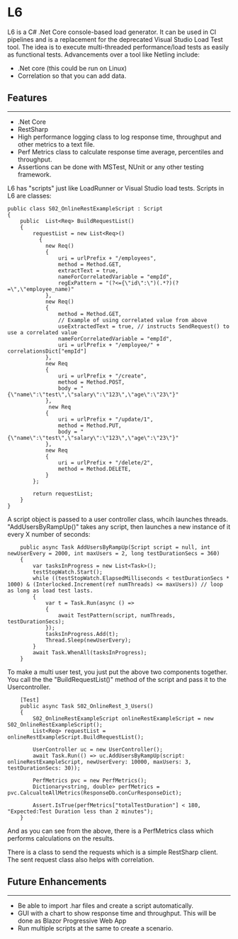 # L6
L6 is a C# .Net Core console-based load generator. It can be used in CI pipelines and is a replacement for the deprecated Visual Studio Load Test tool.
The idea is to execute multi-threaded performance/load tests as easily as functional tests.
Advancements over a tool like Netling include:
- .Net core (this could be run on Linux)
- Correlation so that you can add data.

## Features
---------
- .Net Core
- RestSharp 
- High performance logging class to log response time, throughput and other metrics to a text file.
- Perf Metrics class to calculate response time average, percentiles and throughput.
- Assertions can be done with MSTest, NUnit or any other testing framework.

L6 has "scripts" just like LoadRunner or Visual Studio load tests.
Scripts in L6 are classes:

    public class S02_OnlineRestExampleScript : Script
    {
        public  List<Req> BuildRequestList()
        {
            requestList = new List<Req>()
              {
                new Req()
                {
                    uri = urlPrefix + "/employees",
                    method = Method.GET,
                    extractText = true,
                    nameForCorrelatedVariable = "empId",           
                    regExPattern = "(?<={\"id\":\")(.*?)(?=\",\"employee_name)"
                },
                new Req()
                {
                    method = Method.GET,
                    // Example of using correlated value from above
                    useExtractedText = true, // instructs SendRequest() to use a correlated value
                    nameForCorrelatedVariable = "empId",
                    uri = urlPrefix + "/employee/" + correlationsDict["empId"]
                },
                new Req
                {
                    uri = urlPrefix + "/create",
                    method = Method.POST,
                    body = "{\"name\":\"test\",\"salary\":\"123\",\"age\":\"23\"}"
                },
                 new Req
                {
                    uri = urlPrefix + "/update/1",
                    method = Method.PUT,
                    body = "{\"name\":\"test\",\"salary\":\"123\",\"age\":\"23\"}"
                },
                new Req
                {
                    uri = urlPrefix + "/delete/2",
                    method = Method.DELETE,
                }
            };

            return requestList;
        }
    }

A script object is passed to a user controller class, whcih launches threads. "AddUsersByRampUp()" takes any script, then launches a new instance of it every X number of seconds:

        public async Task AddUsersByRampUp(Script script = null, int newUserEvery = 2000, int maxUsers = 2, long testDurationSecs = 360)
        {
            var tasksInProgress = new List<Task>();
            testStopWatch.Start();
            while ((testStopWatch.ElapsedMilliseconds < testDurationSecs * 1000) & (Interlocked.Increment(ref numThreads) <= maxUsers)) // loop as long as load test lasts. 
            {
                var t = Task.Run(async () =>
                {
                    await TestPattern(script, numThreads, testDurationSecs); 
                });
                tasksInProgress.Add(t);
                Thread.Sleep(newUserEvery);
            }
            await Task.WhenAll(tasksInProgress);
        }

To make a multi user test, you just put the above two components together. You call the the "BuildRequestList()" method of the script and pass it to the Usercontroller.

        [Test]
        public async Task S02_OnlineRest_3_Users()
        {
            S02_OnlineRestExampleScript onlineRestExampleScript = new S02_OnlineRestExampleScript();
            List<Req> requestList = onlineRestExampleScript.BuildRequestList();

            UserController uc = new UserController();
            await Task.Run(() => uc.AddUsersByRampUp(script: onlineRestExampleScript, newUserEvery: 10000, maxUsers: 3, testDurationSecs: 30));

            PerfMetrics pvc = new PerfMetrics();
            Dictionary<string, double> perfMetrics = pvc.CalcualteAllMetrics(ResponseDb.conCurResponseDict);

            Assert.IsTrue(perfMetrics["totalTestDuration"] < 180, "Expected:Test Duration less than 2 minutes");
        }

And as you can see from the above, there is a PerfMetrics class which performs calculations on the results.

There is a class to send the requests which is a simple RestSharp client. The sent request class also helps with correlation. 


## Future Enhancements
-------------------
- Be able to import .har files and create a script automatically. 
- GUI with a chart to show response time and throughput. This will be done as Blazor Progressive Web App
- Run multiple scripts at the same to create a scenario.
